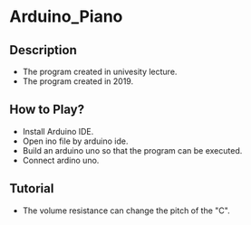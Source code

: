 # Arduino_Piano

## Description
- The program created in univesity lecture.
- The program created in 2019.

## How to Play?
- Install Arduino IDE.
- Open ino file by arduino ide.
- Build an arduino uno so that the program can be executed.
- Connect ardino uno.

## Tutorial
- The volume resistance can change the pitch of the "C".
